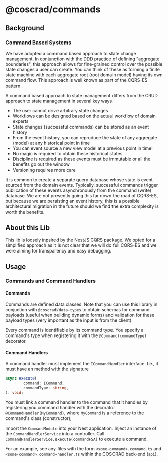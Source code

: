 # @coscrad/commands

## Background

### Command Based Systems

We have adopted a command based approach to state change management. In conjunction with the DDD practice of defining "aggregate boundaries", this approach allows for fine-grained control over the possible state changes a user can create. You can think of these as forming a finite state machine with each aggregate root (root domain model) having its own command flow. This approach is well known as part of the CQRS-ES pattern.

A command based approach to state management differs from the CRUD approach to state management in several key ways.

-   The user cannot drive arbitrary state changes
-   Workflows can be designed based on the actual workflow of domain experts
-   State changes (successful commands) can be stored as an event history
-   From the event history, you can reproduce the state of any aggregate (model) at any historical point in time
-   You can event source a new view model at a previous point in time!
-   No magic is required to obtain these historical states
-   Discipline is required as these events must be immutable or all the benefits go out the window
-   Versioning requires more care

It is common to create a separate query database whose state is event sourced from the domain events. Typically, successful commands trigger publication of these events asynchronously from the command (write) database. We are not presently going this far down the road of CQRS-ES, but because we are persisting an event history, this is a possible architectural migration in the future should we find the extra complexity is worth the benefits.

## About this Lib

This lib is loosely inpsired by the NestJS CQRS package.
We opted for a simplified approach as it is not clear that we will do full CQRS-ES and we were aiming for transparency and easy debugging.

## Usage

### Commands and Command Handlers

#### Commands

Commands are defined data classes. Note that you can use this library in conjuction with `@coscrad/data-types` to obtain schemas for command payloads (useful when building dynamic forms) and validation for these payload types (very important as the input is from the client).

Every command is identifiable by its command type. You specify a command's type when registering it with the `@Command(commandType)` decorator.

#### Command Handlers

A command handler must implement the `ICommandHandler` interface. I.e., it must have an method with the signature

```ts
async execute(
        command: ICommand,
        commandType: string,
): void;
```

You must link a command handler to the command that it handles by registering you command handler with the decorator `@CommandHandler(MyCommand)`, where `MyCommand` is a reference to the command's class (constructor);

Import the `CommandModule` into your Nest application. Inject an instance of the `CommandHandlerService` into a controller. Call `CommandHandlerService.execute(commandFSA)` to execute a command.

For an example, see any files with the form `<some-command>.command.ts` and `<some-command>.command-handler.ts` within the COSCRAD back-end (`api`).
